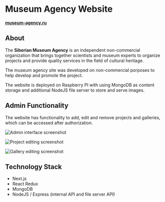 # Museum Agency Website

**[museum-agency.ru](http://museum-agency.ru)**

## About

The **Siberian Museum Agency** is an independent non-commercial organization that brings together scientists and museum experts to organize projects and provide quality services in the field of cultural heritage.

The museum agency site was developed on non-commercial porposes to help develop and promote the project.

The website is deployed on Raspberry PI with using MongoDB as content storage and additional NodeJS file server to store and serve images.

## Admin Functionality

The website has functionality to add, edit and remove projects and galleries, which can be accessed after authorization.

![Admin interface screenshot](http://museum-agency.ru:4000/museum-agency/admin-interface.png)

![Project editing screenshot](http://museum-agency.ru:4000/museum-agency/editing-project.png)

![Gallery editing screenshot](http://museum-agency.ru:4000/museum-agency/add-gallery.png)

## Technology Stack

-   Next.js
-   React Redux
-   MongoDB
-   NodeJS / Express (internal API and file server API)
